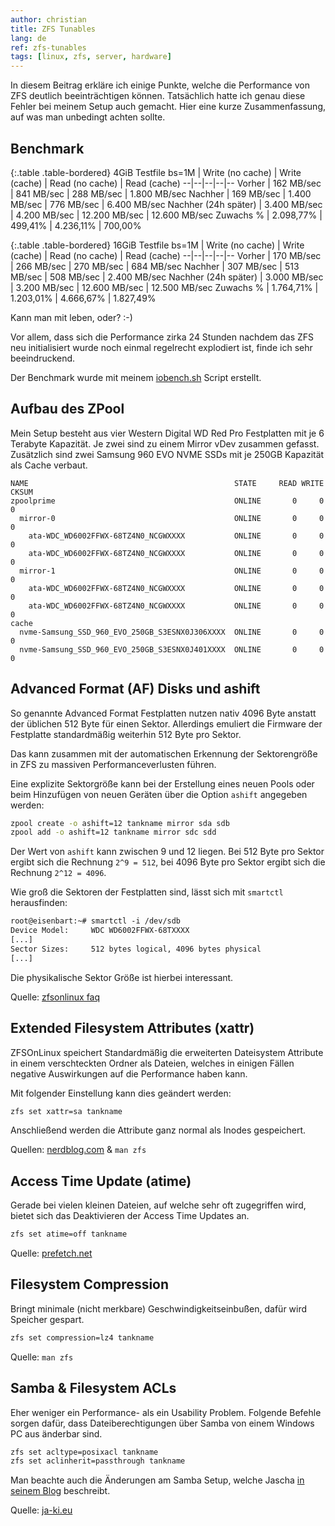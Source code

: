 ```yaml
---
author: christian
title: ZFS Tunables
lang: de
ref: zfs-tunables
tags: [linux, zfs, server, hardware]
---
```


In diesem Beitrag erkläre ich einige Punkte, welche die Performance von ZFS
deutlich beeinträchtigen können. Tatsächlich hatte ich genau diese Fehler bei meinem Setup auch
gemacht. Hier eine kurze Zusammenfassung, auf was man unbedingt achten sollte.

## Benchmark

<div markdown="1" class="table-responsive">

{:.table .table-bordered}
4GiB Testfile bs=1M | Write (no cache) | Write (cache) | Read (no cache) | Read (cache)
--|--|--|--|--
Vorher | 162 MB/sec | 841 MB/sec | 288 MB/sec | 1.800 MB/sec
Nachher | 169 MB/sec | 1.400 MB/sec | 776 MB/sec | 6.400 MB/sec
Nachher (24h später) | 3.400 MB/sec | 4.200 MB/sec | 12.200 MB/sec | 12.600 MB/sec
Zuwachs % | 2.098,77% | 499,41% | 4.236,11% | 700,00%

</div>

<div markdown="1" class="table-responsive">

{:.table .table-bordered}
16GiB Testfile bs=1M | Write (no cache) | Write (cache) | Read (no cache) | Read (cache)
--|--|--|--|--
Vorher | 170 MB/sec | 266 MB/sec | 270 MB/sec | 684 MB/sec
Nachher | 307 MB/sec | 513 MB/sec | 508 MB/sec | 2.400 MB/sec
Nachher (24h später) | 3.000 MB/sec | 3.200 MB/sec | 12.600 MB/sec | 12.500 MB/sec
Zuwachs % | 1.764,71% | 1.203,01% | 4.666,67% | 1.827,49%

</div>

Kann man mit leben, oder? :-)

Vor allem, dass sich die Performance zirka 24 Stunden nachdem
das ZFS neu initialisiert wurde noch einmal regelrecht explodiert
ist, finde ich sehr beeindruckend.

Der Benchmark wurde mit meinem [iobench.sh](https://github.com/perryflynn/iobench) Script erstellt.

## Aufbau des ZPool

Mein Setup besteht aus vier Western Digital WD Red Pro Festplatten
mit je 6 Terabyte Kapazität.
Je zwei sind zu einem Mirror vDev zusammen gefasst. Zusätzlich sind
zwei Samsung 960 EVO NVME SSDs mit je 250GB Kapazität als Cache
verbaut.

```text
NAME                                              STATE     READ WRITE CKSUM
zpoolprime                                        ONLINE       0     0     0
  mirror-0                                        ONLINE       0     0     0
    ata-WDC_WD6002FFWX-68TZ4N0_NCGWXXXX           ONLINE       0     0     0
    ata-WDC_WD6002FFWX-68TZ4N0_NCGWXXXX           ONLINE       0     0     0
  mirror-1                                        ONLINE       0     0     0
    ata-WDC_WD6002FFWX-68TZ4N0_NCGWXXXX           ONLINE       0     0     0
    ata-WDC_WD6002FFWX-68TZ4N0_NCGWXXXX           ONLINE       0     0     0
cache
  nvme-Samsung_SSD_960_EVO_250GB_S3ESNX0J306XXXX  ONLINE       0     0     0
  nvme-Samsung_SSD_960_EVO_250GB_S3ESNX0J401XXXX  ONLINE       0     0     0
```

## Advanced Format (AF) Disks und ashift

So genannte Advanced Format Festplatten nutzen nativ 4096 Byte
anstatt der üblichen 512 Byte für einen Sektor. Allerdings
emuliert die Firmware der Festplatte standardmäßig weiterhin
512 Byte pro Sektor.

Das kann zusammen mit der automatischen Erkennung der Sektorengröße
in ZFS zu massiven Performanceverlusten führen.

Eine explizite Sektorgröße kann bei der Erstellung eines
neuen Pools oder beim Hinzufügen von neuen Geräten über die
Option `ashift` angegeben werden:

```sh
zpool create -o ashift=12 tankname mirror sda sdb
zpool add -o ashift=12 tankname mirror sdc sdd
```

Der Wert von `ashift` kann zwischen 9 und 12 liegen. Bei 512 Byte
pro Sektor ergibt sich die Rechnung `2^9 = 512`, bei 4096 Byte
pro Sektor ergibt sich die Rechnung `2^12 = 4096`.

Wie groß die Sektoren der Festplatten sind, lässt sich mit
`smartctl` herausfinden:

```txt
root@eisenbart:~# smartctl -i /dev/sdb
Device Model:     WDC WD6002FFWX-68TXXXX
[...]
Sector Sizes:     512 bytes logical, 4096 bytes physical
[...]
```

Die physikalische Sektor Größe ist hierbei interessant.

Quelle: [zfsonlinux faq](https://github.com/zfsonlinux/zfs/wiki/FAQ#advanced-format-disks)

## Extended Filesystem Attributes (xattr)

ZFSOnLinux speichert Standardmäßig die erweiterten Dateisystem
Attribute in einem verschteckten Ordner als Dateien, welches in
einigen Fällen negative Auswirkungen auf die Performance haben kann.

Mit folgender Einstellung kann dies geändert werden:

```sh
zfs set xattr=sa tankname
```

Anschließend werden die Attribute ganz normal als Inodes gespeichert.

Quellen: [nerdblog.com](http://www.nerdblog.com/2013/10/zfs-xattr-tuning-on-linux.html) & `man zfs`

## Access Time Update (atime)

Gerade bei vielen kleinen Dateien, auf welche sehr oft
zugegriffen wird, bietet sich das Deaktivieren der
Access Time Updates an.

```sh
zfs set atime=off tankname
```

Quelle: [prefetch.net](https://prefetch.net/blog/index.php/2006/07/25/disabling-access-time-atime-updates-on-zfs-file-system/)

## Filesystem Compression

Bringt minimale (nicht merkbare) Geschwindigkeitseinbußen, dafür wird Speicher gespart.

```sh
zfs set compression=lz4 tankname
```

Quelle: `man zfs`

## Samba & Filesystem ACLs

Eher weniger ein Performance- als ein Usability Problem.
Folgende Befehle sorgen dafür, dass Dateiberechtigungen über
Samba von einem Windows PC aus änderbar sind.

```sh
zfs set acltype=posixacl tankname
zfs set aclinherit=passthrough tankname
```

Man beachte auch die Änderungen am Samba Setup, welche Jascha
[in seinem Blog](https://www.ja-ki.eu/2016/09/19/gedaechtnisstuetze-acls-mit-zfs-on-linux-und-samba-4-5/)
beschreibt.

Quelle: [ja-ki.eu](https://www.ja-ki.eu/2016/09/19/gedaechtnisstuetze-acls-mit-zfs-on-linux-und-samba-4-5/)